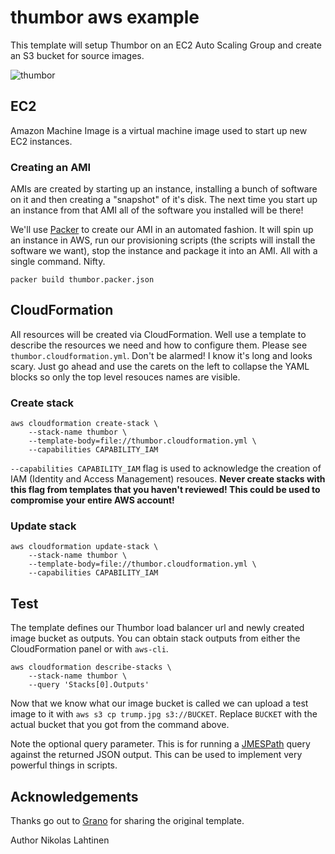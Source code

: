 # thumbor aws example

This template will setup Thumbor on an EC2 Auto Scaling Group and create an S3 bucket for source images.

![thumbor](http://i.imgur.com/X7GxWQH.png)

## EC2

Amazon Machine Image is a virtual machine image used to start up new EC2 instances.

### Creating an AMI

AMIs are created by starting up an instance, installing a bunch of software on it and then creating a "snapshot" of it's
disk. The next time you start up an instance from that AMI all of the software you installed will be there!

We'll use [Packer](https://www.packer.io/) to create our AMI in an automated fashion. It will spin up an instance in AWS,
run our provisioning scripts (the scripts will install the software we want), stop the instance and package it into an AMI.
All with a single command. Nifty.

```
packer build thumbor.packer.json
```

## CloudFormation

All resources will be created via CloudFormation. Well use a template to describe the resources we need and how to
configure them. Please see `thumbor.cloudformation.yml`. Don't be alarmed! I know it's long and looks scary. Just go
ahead and use the carets on the left to collapse the YAML blocks so only the top level resouces names are visible.

### Create stack

```
aws cloudformation create-stack \
	--stack-name thumbor \
	--template-body=file://thumbor.cloudformation.yml \
	--capabilities CAPABILITY_IAM
```

`--capabilities CAPABILITY_IAM` flag is used to acknowledge the creation of IAM (Identity and Access Management) resouces.
**Never create stacks with this flag from templates that you haven't reviewed! This could be used
to compromise your entire AWS account!**

### Update stack

```
aws cloudformation update-stack \
	--stack-name thumbor \
	--template-body=file://thumbor.cloudformation.yml \
	--capabilities CAPABILITY_IAM
```

## Test

The template defines our Thumbor load balancer url and newly created image bucket as outputs. You can obtain stack outputs
from either the CloudFormation panel or with `aws-cli`.

```
aws cloudformation describe-stacks \
	--stack-name thumbor \
	--query 'Stacks[0].Outputs'
```

Now that we know what our image bucket is called we can upload a test image to it with `aws s3 cp trump.jpg s3://BUCKET`.
Replace `BUCKET` with the actual bucket that you got from the command above.

Note the optional query parameter. This is for running a [JMESPath](http://jmespath.org) query against the returned JSON output.
This can be used to implement very powerful things in scripts.


## Acknowledgements

Thanks go out to [Grano](https://www.grano.fi/) for sharing the original template.

Author Nikolas Lahtinen
